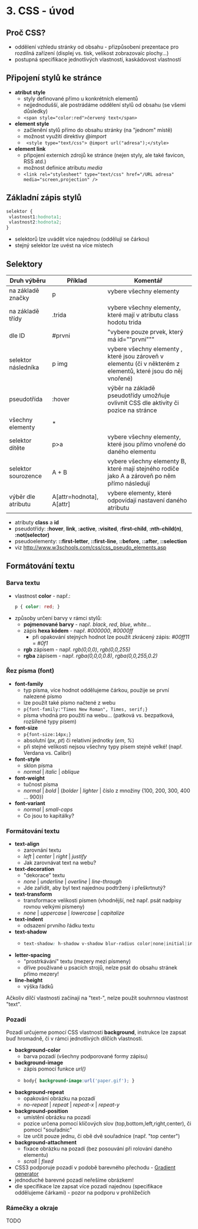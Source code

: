 # 3. CSS - úvod

## Proč CSS?
 * oddělení vzhledu stránky od obsahu - přizpůsobení prezentace pro rozdílná zařízení (displej vs. tisk, velikost zobrazovaíc plochy...)
 * postupná specifikace jednotlivých vlastností, kaskádovost vlastností

## Připojení stylů ke stránce
 * **atribut style**
    * styly definované přímo u konkrétních elementů
    * nejjednodušší, ale postrádáme oddělení stylů od obsahu (se všemi důsledky)
    * ```<span style="color:red">červený text</span>```
 * **element style**
    * začlenění stylů přímo do obsahu stránky (na "jednom" místě)
    * možnost využití direktivy *@import*
    * ``` <style type="text/css"> @import url("adresa");</style>```
 * **element link**
    * připojení externích zdrojů ke stránce (nejen styly, ale také favicon, RSS atd.)
    * možnost definice atributu *media*
    * ```<link rel="stylesheet" type="text/css" href="/URL adresa" media="screen,projection" />```

## Základní zápis stylů
```css
selektor {
 vlastnost1:hodnota1;
 vlastnost2:hodnota2;
}
```
 * selektorů lze uvádět více najednou (oddělují se čárkou)
 * stejný selektor lze uvést na více místech

## Selektory

| Druh výběru         | Příklad                  | Komentář                                                                                                       |
|---------------------|--------------------------|----------------------------------------------------------------------------------------------------------------|
| na základě značky   | p                        | vybere všechny elementy <p></p>                                                                                |
| na základě třídy    | .trida                   | vybere všechny elementy, které mají v atributu class hodotu trida                                              |
| dle ID              | #prvni                   | "vybere pouze prvek, který má id=""prvni"""                                                                    |
| selektor následníka | p img                    | vybere všechny elementy , které jsou zároveň v elementu  (či v některém z elementů, které jsou do něj vnořené) |
| pseudotřída         | :hover                   | výběr na základě pseudotřídy umožňuje ovlivnit CSS dle aktivity či pozice na stránce                           |
| všechny elementy    | *                        |                                                                                                                |
| selektor dítěte     | p>a                      | vybere všechny elementy, které jsou přímo vnořené do daného elementu                                           |
| selektor sourozence | A + B                    | vybere všechny elementy B, které mají stejného rodiče jako A a zároveň po něm přímo následují                  |
| výběr dle atributu  | A[attr=hodnota], A[attr] | vybere elementy, které odpovídají nastavení daného atributu                                                    |


 * atributy **class** a **id**
 * pseudotřídy: **:hover**, **link**, **:active**, **:visited**, **:first-child**, **:nth-child(n)**, **:not(selector)**
 * pseudoelementy: **::first-letter**, **::first-line**, **::before**, **::after**, **::selection**
 * viz <http://www.w3schools.com/css/css_pseudo_elements.asp>

## Formátování textu
### Barva textu
 * vlastnost **color** - např.:
   ```css
   p { color: red; }
   ```
 * způsoby určení barvy v rámci stylů:
    * **pojmenované barvy** - např. *black*, *red*, *blue*, *white*...
    * zápis **hexa kódem** - např. *#000000*, *#0000ff*
        * při opakování stejných hodnot lze použít zkrácený zápis: *#00ff11* = *#0f1*
    * **rgb** zápisem - např. *rgb(0,0,0)*, *rgb(0,0,255)*
    * **rgba** zápisem - např. *rgba(0,0,0,0.8)*, *rgba(0,0,255,0.2)*

### Řez písma (font)
 * **font-family**
    * typ písma, více hodnot oddělujeme čárkou, použije se první nalezené písmo
    * lze použít také písmo načtené z webu
    * ``` p{font-family:"Times New Roman", Times, serif;} ```
    * písma vhodná pro použití na webu... (patková vs. bezpatková, rozšířené typy písem)
 * **font-size**
    * ``` p{font-size:14px;} ```
    * absolutní (*px*, *pt*) či relativní jednotky (*em*, *%*)
    * při stejné velikosti nejsou všechny typy písem stejně velké! (např. Verdana vs. Calibri)
 * **font-style**
    * sklon písma
    * *normal* | *italic* | *oblique*
 * **font-weight**
    * tučnost písma
    * *normal* | *bold* | (*bolder* | *lighter* | číslo z množiny {100, 200, 300, 400 ... 900})
 * **font-variant**
    * *normal* | *small-caps*
    * Co jsou to kapitálky?

### Formátování textu
 * **text-align**
    * zarovnání textu
    * *left* | *center* | *right* | *justify*
    * Jak zarovnávat text na webu?
 * **text-decoration**
    * "dekorace" textu
    * *none* | *underline* | *overline* | *line-through*
    * Jde zařídit, aby byl text najednou podtržený i přeškrtnutý?
 * **text-transform**
    * transformace velikosti písmen (vhodnější, než např. psát nadpisy rovnou velkými písmeny)
    * *none* | *uppercase* | *lowercase* | *capitalize*
 * **text-indent**
    * odsazení prvního řádku textu
 * **text-shadow**
    * ```css
      text-shadow: h-shadow v-shadow blur-radius color|none|initial|inherit;
      ```
 * **letter-spacing**
    * "prostrkávání" textu (mezery mezi písmeny)
    * dříve používané u psacích strojů, nelze psát do obsahu stránek přímo mezery!
 * **line-height**
    * výška řádků

Ačkoliv dílčí vlastnosti začínají na "text-", nelze použít souhrnnou vlastnost "text".

### Pozadí
Pozadí určujeme pomocí CSS vlastnosti **background**, instrukce lze zapsat buď hromadně, či v rámci jednotlivých dílčích vlastností.
 * **background-color**
    * barva pozadí (všechny podporované formy zápisu)
 * **background-image**
    * zápis pomocí funkce *url()*
    * ```css
      body{ background-image:url('paper.gif'); }
      ```
 * **background-repeat**
    * opakování obrázku na pozadí
    * *no-repeat* | *repeat* | *repeat-x* | *repeat-y*
 * **background-position**
    * umístění obrázku na pozadí
    * pozice určena pomocí klíčových slov (top,bottom,left,right,center), či pomocí "souřadnic"
    * lze určit pouze jednu, či obě dvě souřadnice (např. "top center")
 * **background-attachment**
    * fixace obrázku na pozadí (bez posouvání při rolování daného elementu)
    * *scroll* | *fixed*
 * CSS3 podporuje pozadí v podobě barevného přechodu - [Gradient generator](http://www.colorzilla.com/gradient-editor/)
 * jednoduché barevné pozadí neřešíme obrázkem!
 * dle specifikace lze zapsat více pozadí najednou (specifikace oddělujeme čárkami) - pozor na podporu v prohlížečích

### Rámečky a okraje
TODO
